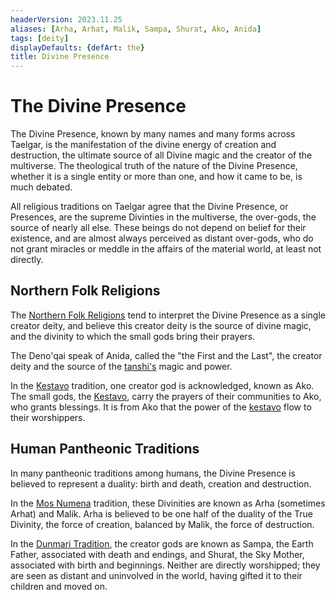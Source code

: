 ```yaml
---
headerVersion: 2023.11.25
aliases: [Arha, Arhat, Malik, Sampa, Shurat, Ako, Anida]
tags: [deity]
displayDefaults: {defArt: the}
title: Divine Presence
---
```

# The Divine Presence



The Divine Presence, known by many names and many forms across Taelgar, is the manifestation of the divine energy of creation and destruction, the ultimate source of all Divine magic and the creator of the multiverse. The theological truth of the nature of the Divine Presence, whether it is a single entity or more than one, and how it came to be, is much debated. 

All religious traditions on Taelgar agree that the Divine Presence, or Presences, are the supreme Divinties in the multiverse, the over-gods, the source of nearly all else. These beings do not depend on belief for their existence, and are almost always perceived as distant over-gods, who do not grant miracles or meddle in the affairs of the material world, at least not directly. 
## Northern Folk Religions

The [Northern Folk Religions](<../../religions/northern-folk-religions/northern-folk-religions.md>) tend to interpret the Divine Presence as a single creator deity, and believe this creator deity is the source of divine magic, and the divinity to which the small gods bring their prayers. 

The Deno'qai speak of Anida, called the "the First and the Last", the creator deity and the source of the [tanshi's](<../tanshi/tanshi.md>) magic and power. 

In the [Kestavo](<../../religions/northern-folk-religions/kestavo.md>) tradition, one creator god is acknowledged, known as Ako. The small gods, the [Kestavo](<../../religions/northern-folk-religions/kestavo.md>), carry the prayers of their communities to Ako, who grants blessings. It is from Ako that the power of the [kestavo](<../../religions/northern-folk-religions/kestavo.md>) flow to their worshippers.
## Human Pantheonic Traditions

In many pantheonic traditions among humans, the Divine Presence is believed to represent a duality: birth and death, creation and destruction. 

In the [Mos Numena](<../../religions/mos-numena/mos-numena.md>) tradition, these Divinities are known as Arha (sometimes Arhat) and Malik. Arha is believed to be one half of the duality of the True Divinity, the force of creation, balanced by Malik, the force of destruction. 

In the [Dunmari Tradition](<../../religions/five-siblings/five-siblings.md>), the creator gods are known as Sampa, the Earth Father, associated with death and endings, and Shurat, the Sky Mother, associated with birth and beginnings. Neither are directly worshipped; they are seen as distant and uninvolved in the world, having gifted it to their children and moved on.






